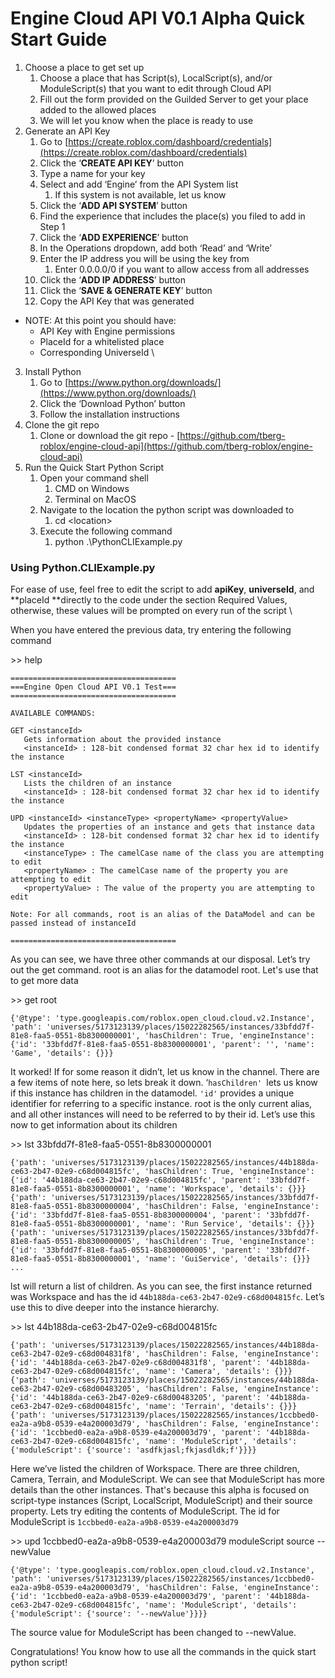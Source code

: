 # Engine Cloud API V0.1 Alpha Quick Start Guide



1. Choose a place to get set up
    1. Choose a place that has Script(s), LocalScript(s), and/or ModuleScript(s) that you want to edit through Cloud API
    2. Fill out the form provided on the Guilded Server to get your place added to the allowed places
    3. We will let you know when the place is ready to use
2. Generate an API Key
    1. Go to [https://create.roblox.com/dashboard/credentials](https://create.roblox.com/dashboard/credentials)
    2. Click the ‘**CREATE API KEY**’ button
    3. Type a name for your key
    4. Select and add ‘Engine’ from the API System list
        1. If this system is not available, let us know
    5. Click the ‘**ADD API SYSTEM**’ button
    6. Find the experience that includes the place(s) you filed to add in Step 1
    7. Click the ‘**ADD EXPERIENCE**’ button
    8. In the Operations dropdown, add both ‘Read’ and ‘Write’
    9. Enter the IP address you will be using the key from
        1. Enter 0.0.0.0/0 if you want to allow access from all addresses
    10. Click the ‘**ADD IP ADDRESS**’ button
    11. Click the ‘**SAVE & GENERATE KEY**’ button
    12. Copy the API Key that was generated

* NOTE: At this point you should have:
    * API Key with Engine permissions
    * PlaceId for a whitelisted place
    * Corresponding UniverseId \

3. Install Python
    1. Go to [https://www.python.org/downloads/](https://www.python.org/downloads/)
    2. Click the ‘Download Python’ button
    3. Follow the installation instructions
4. Clone the git repo
    1. Clone or download the git repo - [https://github.com/tberg-roblox/engine-cloud-api](https://github.com/tberg-roblox/engine-cloud-api)
5. Run the Quick Start Python Script
    1. Open your command shell
        1. CMD on Windows
        2. Terminal on MacOS
    2. Navigate to the location the python script was downloaded to
        1. cd &lt;location>
    3. Execute the following command
        1. python .\PythonCLIExample.py


### Using Python.CLIExample.py

For ease of use, feel free to edit the script to add **apiKey**, **universeId**, and **placeId **directly to the code under the section Required Values, otherwise, these values will be prompted on every run of the script \


When you have entered the previous data, try entering the following command

\>> help

```
=====================================
===Engine Open Cloud API V0.1 Test===
=====================================

AVAILABLE COMMANDS:

GET <instanceId>
   Gets information about the provided instance
   <instanceId> : 128-bit condensed format 32 char hex id to identify the instance

LST <instanceId>
   Lists the children of an instance
   <instanceId> : 128-bit condensed format 32 char hex id to identify the instance

UPD <instanceId> <instanceType> <propertyName> <propertyValue>
   Updates the properties of an instance and gets that instance data
   <instanceId> : 128-bit condensed format 32 char hex id to identify the instance
   <instanceType> : The camelCase name of the class you are attempting to edit
   <propertyName> : The camelCase name of the property you are attempting to edit
   <propertyValue> : The value of the property you are attempting to edit

Note: For all commands, root is an alias of the DataModel and can be passed instead of instanceId

=====================================
```

As you can see, we have three other commands at our disposal. Let’s try out the get command. root is an alias for the datamodel root. Let's use that to get more data

\>> get root

```
{'@type': 'type.googleapis.com/roblox.open_cloud.cloud.v2.Instance', 'path': 'universes/5173123139/places/15022282565/instances/33bfdd7f-81e8-faa5-0551-8b8300000001', 'hasChildren': True, 'engineInstance': {'id': '33bfdd7f-81e8-faa5-0551-8b8300000001', 'parent': '', 'name': 'Game', 'details': {}}}
```

It worked! If for some reason it didn’t, let us know in the channel. There are a few items of note here, so lets break it down. ‘`hasChildren' `lets us know if this instance has children in the datamodel. `'id'` provides a unique identifier for referring to a specific instance. root is the only current alias, and all other instances will need to be referred to by their id. Let’s use this now to get information about its children

\>> lst 33bfdd7f-81e8-faa5-0551-8b8300000001

```
{'path': 'universes/5173123139/places/15022282565/instances/44b188da-ce63-2b47-02e9-c68d004815fc', 'hasChildren': True, 'engineInstance': {'id': '44b188da-ce63-2b47-02e9-c68d004815fc', 'parent': '33bfdd7f-81e8-faa5-0551-8b8300000001', 'name': 'Workspace', 'details': {}}}
{'path': 'universes/5173123139/places/15022282565/instances/33bfdd7f-81e8-faa5-0551-8b8300000004', 'hasChildren': False, 'engineInstance': {'id': '33bfdd7f-81e8-faa5-0551-8b8300000004', 'parent': '33bfdd7f-81e8-faa5-0551-8b8300000001', 'name': 'Run Service', 'details': {}}}
{'path': 'universes/5173123139/places/15022282565/instances/33bfdd7f-81e8-faa5-0551-8b8300000005', 'hasChildren': True, 'engineInstance': {'id': '33bfdd7f-81e8-faa5-0551-8b8300000005', 'parent': '33bfdd7f-81e8-faa5-0551-8b8300000001', 'name': 'GuiService', 'details': {}}}
...

```

lst will return a list of children. As you can see, the first instance returned was Workspace and has the id `44b188da-ce63-2b47-02e9-c68d004815fc`. Let’s use this to dive deeper into the instance hierarchy.

\>> lst 44b188da-ce63-2b47-02e9-c68d004815fc

```
{'path': 'universes/5173123139/places/15022282565/instances/44b188da-ce63-2b47-02e9-c68d004831f8', 'hasChildren': False, 'engineInstance': {'id': '44b188da-ce63-2b47-02e9-c68d004831f8', 'parent': '44b188da-ce63-2b47-02e9-c68d004815fc', 'name': 'Camera', 'details': {}}}
{'path': 'universes/5173123139/places/15022282565/instances/44b188da-ce63-2b47-02e9-c68d00483205', 'hasChildren': False, 'engineInstance': {'id': '44b188da-ce63-2b47-02e9-c68d00483205', 'parent': '44b188da-ce63-2b47-02e9-c68d004815fc', 'name': 'Terrain', 'details': {}}}
{'path': 'universes/5173123139/places/15022282565/instances/1ccbbed0-ea2a-a9b8-0539-e4a200003d79', 'hasChildren': False, 'engineInstance': {'id': '1ccbbed0-ea2a-a9b8-0539-e4a200003d79', 'parent': '44b188da-ce63-2b47-02e9-c68d004815fc', 'name': 'ModuleScript', 'details': {'moduleScript': {'source': 'asdfkjasl;fkjasdldk;f'}}}}
```

Here we’ve listed the children of Workspace. There are three children, Camera, Terrain, and ModuleScript. We can see that ModuleScript  has more details than the other instances. That's because this alpha is focused on script-type instances (Script, LocalScript, ModuleScript) and their source property. Lets try editing the contents of ModuleScript. The id for ModuleScript is `1ccbbed0-ea2a-a9b8-0539-e4a200003d79`

\>> upd 1ccbbed0-ea2a-a9b8-0539-e4a200003d79 moduleScript source --newValue

```
{'@type': 'type.googleapis.com/roblox.open_cloud.cloud.v2.Instance', 'path': 'universes/5173123139/places/15022282565/instances/1ccbbed0-ea2a-a9b8-0539-e4a200003d79', 'hasChildren': False, 'engineInstance': {'id': '1ccbbed0-ea2a-a9b8-0539-e4a200003d79', 'parent': '44b188da-ce63-2b47-02e9-c68d004815fc', 'name': 'ModuleScript', 'details': {'moduleScript': {'source': '--newValue'}}}}
```

The source value for ModuleScript has been changed to --newValue.

Congratulations! You know how to use all the commands in the quick start python script!
